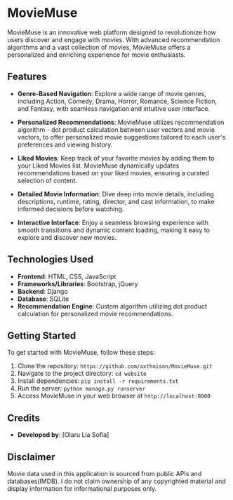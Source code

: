 # MovieMuse

MovieMuse is an innovative web platform designed to revolutionize how users discover and engage with movies. With advanced recommendation algorithms and a vast collection of movies, MovieMuse offers a personalized and enriching experience for movie enthusiasts.

## Features

- **Genre-Based Navigation**: Explore a wide range of movie genres, including Action, Comedy, Drama, Horror, Romance, Science Fiction, and Fantasy, with seamless navigation and intuitive user interface.

- **Personalized Recommendations**: MovieMuse utilizes recommendation algorithm - dot product calculation between user vectors and movie vectors, to offer personalized movie suggestions tailored to each user's preferences and viewing history.

- **Liked Movies**: Keep track of your favorite movies by adding them to your Liked Movies list. MovieMuse dynamically updates recommendations based on your liked movies, ensuring a curated selection of content.

- **Detailed Movie Information**: Dive deep into movie details, including descriptions, runtime, rating, director, and cast information, to make informed decisions before watching.

- **Interactive Interface**: Enjoy a seamless browsing experience with smooth transitions and dynamic content loading, making it easy to explore and discover new movies.

## Technologies Used

- **Frontend**: HTML, CSS, JavaScript
- **Frameworks/Libraries**: Bootstrap, jQuery
- **Backend**: Django 
- **Database**: SQLite 
- **Recommendation Engine**: Custom algorithm utilizing dot product calculation for personalized movie recommendations.

## Getting Started

To get started with MovieMuse, follow these steps:

1. Clone the repository: `https://github.com/axthoison/MovieMuse.git`
2. Navigate to the project directory: `cd website`
3. Install dependencies: `pip install -r requirements.txt`
4. Run the server: `python manage.py runserver`
5. Access MovieMuse in your web browser at `http://localhost:8000`


## Credits

- **Developed by**: [Olaru Lia Sofia]


## Disclaimer

Movie data used in this application is sourced from public APIs and databases(IMDB). I do not claim ownership of any copyrighted material and display information for informational purposes only.

